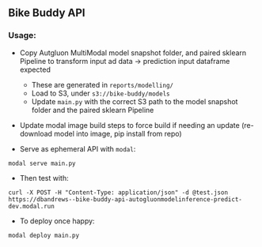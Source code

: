 ## Bike Buddy API

### Usage:

- Copy Autgluon MultiModal model snapshot folder, and paired sklearn Pipeline to transform input ad data -> prediction input dataframe expected
    - These are generated in `reports/modelling/`
    - Load to S3, under `s3://bike-buddy/models`
    - Update `main.py` with the correct S3 path to the model snapshot folder and the paired sklearn Pipeline
- Update modal image build steps to force build if needing an update (re-download model into image, pip install from repo)

- Serve as ephemeral API with `modal`:

```console
modal serve main.py
```

- Then test with:

```console
curl -X POST -H "Content-Type: application/json" -d @test.json  https://dbandrews--bike-buddy-api-autogluonmodelinference-predict-dev.modal.run
```

- To deploy once happy:

```console
modal deploy main.py
```

